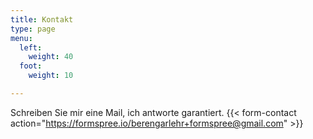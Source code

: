 ```yaml
---
title: Kontakt
type: page
menu:
  left:
    weight: 40
  foot:
    weight: 10

---
```

Schreiben Sie mir eine Mail, ich antworte garantiert.
{{< form-contact action="https://formspree.io/berengarlehr+formspree@gmail.com" >}}

